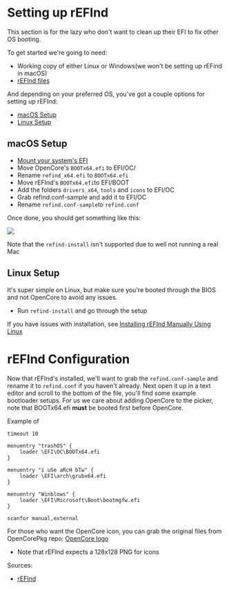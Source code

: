 # Setting up rEFInd


This section is for the lazy who don't want to clean up their EFI to fix other OS booting.

To get started we're going to need:

* Working copy of either Linux or Windows(we won't be setting up rEFind in macOS)
* [rEFInd files](http://sourceforge.net/projects/refind/files/0.12.0/refind-bin-0.12.0.zip/download)


And depending on your preferred OS, you've got a couple options for setting up rEFInd:

* [macOS Setup](/extras/refind.md#macos-setup)
* [Linux Setup](/extras/refind.md#linux-setup)

## macOS Setup

* [Mount your system's EFI](https://github.com/corpnewt/MountEFI)
* Move OpenCore's `BOOTx64.efi` to EFI/OC/
* Rename `refind_x64.efi` to `BOOTx64.efi`
* Move rEFInd's `BOOTx64.efi`to EFI/BOOT
* Add the folders `drivers_x64`, `tools` and `icons` to EFI/OC
* Grab refind.conf-sample and add it to EFI/OC
* Rename `refind.conf-sample`to `refind.conf`

Once done, you should get something like this:

![](https://cdn.discordapp.com/attachments/683011276938543134/694945991064813588/Screen_Shot_2020-04-01_at_10.24.52_AM.png)

Note that the `refind-install` isn't supported due to well not running a real Mac

## Linux Setup

It's super simple on Linux, but make sure you're booted through the BIOS and not OpenCore to avoid any issues. 

* Run `refind-install` and go through the setup

If you have issues with installation, see [Installing rEFInd Manually Using Linux](https://www.rodsbooks.com/refind/installing.html#manual)

# rEFInd Configuration

Now that rEFInd's installed, we'll want to grab the `refind.conf-sample` and rename it to `refind.conf` if you haven't already. Next open it up in a text editor and scroll to the bottom of the file, you'll find some example bootloader setups. For us we care about adding OpenCore to the picker, note that BOOTx64.efi **must** be booted first before OpenCore.

Example of 


```text
timeout 10

menuentry "trashOS" {
    loader \EFI\OC\BOOTx64.efi
}

menuentry "i uSe aRcH bTw" {
    loader \EFI\arch\grubx64.efi
}

menuentry "Winblows" {
    loader \EFI\Microsoft\Boot\bootmgfw.efi
}

scanfor manual,external
```

For those who want the OpenCore icon, you can grab the original files from OpenCorePkg repo: [OpenCore logo](https://github.com/acidanthera/OpenCorePkg/tree/master/Docs/Logos)

* Note that rEFInd expects a 128x128 PNG for icons

Sources:

* [rEFInd](https://www.rodsbooks.com/refind/index.html)

